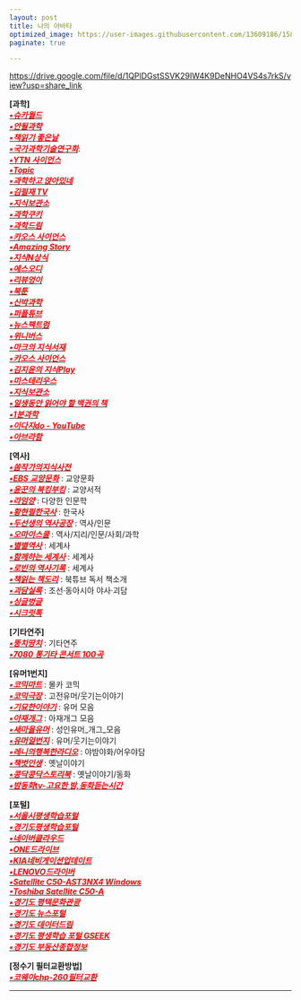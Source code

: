 ```yaml
---
layout: post
title: 나의 아바타
optimized_image: https://user-images.githubusercontent.com/13609186/158834851-5c5d7736-001b-448d-8bb6-eb99f2f16233.jpg
paginate: true

---
```


https://drive.google.com/file/d/1QPlDGstSSVK29IW4K9DeNHO4VS4s7rkS/view?usp=share_link


**[과학]** <br>
[<span style="color:red">***▪슈카월드***</span>](https://www.youtube.com/channel/UCsJ6RuBiTVWRX156FVbeaGg)<br>
[<span style="color:red">***▪안될과학***</span>](https://www.youtube.com/channel/UCMc4EmuDxnHPc6pgGW-QWvQ)<br>
[<span style="color:red">***▪책읽기 좋은날***</span>](https://www.youtube.com/channel/UC17lvWECf2AWRbqKuCcf4VQ/videos)<br>
[<span style="color:red">***▪국가과학기술연구회***</span>](https://www.youtube.com/c/%EA%B5%AD%EA%B0%80%EA%B3%BC%ED%95%99%EA%B8%B0%EC%88%A0%EC%97%B0%EA%B5%AC%ED%9A%8C):<br>
[<span style="color:red">***▪YTN 사이언스***</span>](https://www.youtube.com/c/YTN%EC%82%AC%EC%9D%B4%EC%96%B8%EC%8A%A4TV)<br>
[<span style="color:red">***▪Topic***</span>](https://www.youtube.com/channel/UCSdz4cIYVjtBb3_AuTR6LLg)<br>
[<span style="color:red">***▪과학하고 앉아있네***</span>](https://www.youtube.com/channel/UC_LO0RU54AgRBOqGiMYGIlg)<br>
[<span style="color:red">***▪김필재 TV***</span>](https://www.youtube.com/c/%EA%B9%80%ED%95%84%EC%9E%ACTV-KPJTV)<br>
[<span style="color:red">***▪지식보관소***</span>](https://www.youtube.com/c/%EC%A7%80%EC%8B%9D%EB%B3%B4%EA%B4%80%EC%86%8C)<br>
[<span style="color:red">***▪과학쿠키***</span>](https://www.youtube.com/c/%EA%B3%BC%ED%95%99%EC%BF%A0%ED%82%A4ScienceCookie)<br>
[<span style="color:red">***▪과학드림***</span>](https://www.youtube.com/c/ScienceDream)<br>
[<span style="color:red">***▪카오스 사이언스***</span>](https://www.youtube.com/c/KAOSscience)<br>
[<span style="color:red">***▪Amazing Story***</span>](https://www.youtube.com/c/AmazingStory)<br>
[<span style="color:red">***▪지식N상식***</span>](https://www.youtube.com/channel/UCmHof0uMcf-KZOZfxmbRrOw)<br>
[<span style="color:red">***▪에스오디***</span>](https://www.youtube.com/c/%EC%97%90%EC%8A%A4%EC%98%A4%EB%94%94STORY)<br>
[<span style="color:red">***▪리뷰엉이***</span>](https://www.youtube.com/c/Owlsreview)<br>
[<span style="color:red">***▪북툰***</span>](https://www.youtube.com/c/%EB%B6%81%ED%88%B0)<br>
[<span style="color:red">***▪신박과학***</span>](https://www.youtube.com/channel/UCPuDvuUhgQffuLn8sYxIEqQ)<br>
[<span style="color:red">***▪퍼플튜브***</span>](https://www.youtube.com/channel/UCJSnEdzkEFUl9dDzPCacQyQ)<br>
[<span style="color:red">***▪뉴스팩트럼***</span>](https://www.youtube.com/channel/UCgUaqrLRGLL-dHislR1e2TA/videos)<br>
[<span style="color:red">***▪위니버스***</span>](https://www.youtube.com/c/Weniverse)<br>
[<span style="color:red">***▪마크의 지식서재***</span>](https://www.youtube.com/c/%EB%A7%88%ED%81%AC%EC%9D%98%EC%A7%80%EC%8B%9D%EC%84%9C%EC%9E%AC)<br>
[<span style="color:red">***▪카오스 사이언스***</span>](https://www.youtube.com/channel/UCbajejH7QkG6RTrZ6nyLe_g)<br>
[<span style="color:red">***▪김지윤의 지식Play***</span>](https://www.youtube.com/channel/UCXql5C57vS4ogUt6CPEWWHA)<br>
[<span style="color:red">***▪미스테리우스***</span>](https://www.youtube.com/c/%EB%AF%B8%EC%8A%A4%ED%85%8C%EB%A6%AC%EC%9A%B0%EC%8A%A4)<br>
[<span style="color:red">***▪지식보관소***</span>](https://www.youtube.com/c/%EC%A7%80%EC%8B%9D%EB%B3%B4%EA%B4%80%EC%86%8C)<br>
[<span style="color:red">***▪일생동안 읽어야 할 백권의 책***</span>](https://www.youtube.com/channel/UC0LGfuBiVmPZLo5pUW0bshA)<br>
[<span style="color:red">***▪1분과학***</span>](https://www.youtube.com/channel/UCFOixeB9gbedVi6uwnsfHMQ)<br>
[<span style="color:red">***▪이다지do - YouTube***</span>](https://www.youtube.com/channel/UCEuh7pMi1-jZa4QTLH4k9eg)<br>
[<span style="color:red">***▪아브라함***</span>](https://www.youtube.com/channel/UCPYCE6qJrJA60PpeD-WO6Xg)<br>


**[역사]** <br>
[<span style="color:red">***▪쏨작가의지식사전***</span>](https://www.youtube.com/c/%EC%8F%A8%EC%9E%91%EA%B0%80%EC%9D%98%EC%A7%80%EC%8B%9D%EC%82%AC%EC%A0%84)<br>
[<span style="color:red">***▪EBS 교양문화***</span>](https://www.youtube.com/c/EBSCulture/channels) : 교양문화<br>
[<span style="color:red">***▪윤꾼의 북킹부킹***</span>](https://www.youtube.com/c/%EC%9C%A4%EA%BE%BC%EC%9D%98%EB%B6%81%ED%82%B9%EB%B6%80%ED%82%B9) : 교양서적<br>
[<span style="color:red">***▪라임양***</span>](https://www.youtube.com/c/%EB%9D%BC%EC%9E%84%EC%96%91) : 다양한 인문학<br>
[<span style="color:red">***▪황현필한국사***</span>](https://www.youtube.com/c/%ED%99%A9%ED%98%84%ED%95%84%ED%95%9C%EA%B5%AD%EC%82%AC/videos) : 한국사<br>
[<span style="color:red">***▪두선생의 역사공장***</span>](https://www.youtube.com/channel/UC9JrTOkuLwzpyudwQqavXGg) : 역사/인문<br>
[<span style="color:red">***▪오마이스쿨***</span>](https://www.youtube.com/c/0hmyschool) : 역사/지리/인문/사회/과학<br>
[<span style="color:red">***▪별별역사***</span>](https://www.youtube.com/channel/UCYuiS1EYw54dEJVzseQSYXw/videos) : 세계사<br>
[<span style="color:red">***▪함께하는 세계사***</span>](https://www.youtube.com/channel/UCdop7AYwvReE6jK7M69MA2A) : 세계사<br>
[<span style="color:red">***▪로빈의 역사기록***</span>](https://www.youtube.com/channel/UCTy-6Pfkmv5fLTMOm04tw4g) : 세계사<br>
[<span style="color:red">***▪책읽는 책도리***</span>](https://www.youtube.com/channel/UCbaXu_mTn6ya_pabSkx7xxw/videos) : 북튜브 독서 책소개<br>
[<span style="color:red">***▪괴담실록***</span>](https://www.youtube.com/c/%EA%B4%B4%EB%8B%B4%EC%8B%A4%EB%A1%9D/videos) : 조선·동아시아 야사·괴담<br>
[<span style="color:red">***▪싱글벙글***</span>](https://www.youtube.com/channel/UC7_CFRfhIj-fSk3patOQOaw)<br>
[<span style="color:red">***▪시크릿톡***</span>](https://www.youtube.com/channel/UCHPQGgSdqKP6zCwLarhO48g/videos)<br>



**[기타연주]** <br>
[<span style="color:red">***▪뚱치땅치***</span>](https://www.youtube.com/c/%EB%9A%B1%EC%B9%98%EB%95%85%EC%B9%98Fingerstylish) : 기타연주<br>
[<span style="color:red">***▪7080 통기타 콘서트 100곡***</span>](https://www.youtube.com/watch?v=ULsPY9XhTfA)<br>


**[유머1번지]** <br>
[<span style="color:red">***▪코믹마트***</span>](https://www.youtube.com/channel/UCJpGg1tfKID4YqvZCAig_Fw) : 몰카 코믹<br>
[<span style="color:red">***▪코믹극장***</span>](https://www.youtube.com/channel/UCYVYJ7AAiZpb8f8MVN3D7QA/videos) : 고전유머/웃기는이야기<br>
[<span style="color:red">***▪기묘한이야기***</span>](https://www.youtube.com/channel/UCehO7ypk6O_A0zDWe0lZ__Q) : 유머 모음<br>
[<span style="color:red">***▪아재개그***</span>](https://www.youtube.com/channel/UCW0DcqnNHlVFKHZwHrEgRiw) : 아재개그 모음<br>
[<span style="color:red">***▪새마을유머***</span>](https://www.youtube.com/c/%EC%83%88%EB%A7%88%EC%9D%84%EC%9C%A0%EB%A8%B8/videos) : 성인유머_개그_모음<br>
[<span style="color:red">***▪유머일번지***</span>](https://www.youtube.com/channel/UC0AAyspx3wCUd0e9UpjEHjQ) : 유머/웃기는이야기<br>
[<span style="color:red">***▪레니의행복한라디오***</span>](https://www.youtube.com/channel/UCgcg7B2sn0ko7JuZzZDiMEw) : 야밤야화/어우야담<br>
[<span style="color:red">***▪책벗인생***</span>](https://www.youtube.com/channel/UCzL_SdGdToS9Sl997UND0fQ/videos) : 옛날이야기<br>
[<span style="color:red">***▪콩닥콩닥스토리북***</span>](https://www.youtube.com/channel/UCVXnb3PozBmStQ9MBaHVyfw/videos) : 옛날이야기/동화<br>
[<span style="color:red">***▪밤동화tv-고요한 밤,동화듣는시간***</span>](https://www.youtube.com/channel/UCHytNnfePCQ74FVEquSn2jA/videos)<br>


**[포털]** <br>
[<span style="color:red">***▪서울시평생학습포털***</span>](https://sll.seoul.go.kr/main/MainView.do)<br>
[<span style="color:red">***▪경기도평생학습포털***</span>](https://www.gseek.kr/member/rl/main.do)<br>
[<span style="color:red">***▪네이버클라우드***</span>](https://mybox.naver.com/about/introduce)<br>
[<span style="color:red">***▪ONE드라이브***</span>](https://onedrive.live.com/?id=AFE24E4AFACE3B0D%21102&cid=AFE24E4AFACE3B0D)<br>
[<span style="color:red">***▪KIA네비게이션업데이트***</span>](https://update.kia.com/KR/KO/updateGuide)<br>
[<span style="color:red">***▪LENOVO드라이버***</span>](https://pcsupport.lenovo.com/ca/ko/products/laptops-and-netbooks/300-series/330-15ikb-type-81dc/81dc/81dc004ukr/pf17zx37/downloads/automatic-driver-update)<br>
[<span style="color:red">***▪Satellite C50-AST3NX4 Windows***</span>](http://toshibadriversdownload.com/satellite-c50-ast3nx4-windows-8-1-64bit-drivers/)<br>
[<span style="color:red">***▪Toshiba Satellite C50-A***</span>](https://www.driverscape.com/manufacturers/toshiba/laptops-desktops/satellite-c50-a/34352)<br>
[<span style="color:red">***▪경기도 평택문화관광***</span>](https://www.pyeongtaek.go.kr/tour/main.do)<br>
[<span style="color:red">***▪경기도 뉴스포털***</span>](https://gnews.gg.go.kr/news/news_detail_m.do?number=202111111657067108C070)<br>
[<span style="color:red">***▪경기도 데이터드림***</span>](https://data.gg.go.kr/portal/mainPage.do)<br>
[<span style="color:red">***▪경기도 평생학습 포털 GSEEK***</span>](https://www.gseek.kr/member/rl/main.do)<br>
[<span style="color:red">***▪경기도 부동산종합정보***</span>](https://gris.gg.go.kr/ost/oneStopView.do)<br>



**[정수기 필터교환방법]** <br>
[<span style="color:red">***▪코웨이chp-260필터교환***</span>](https://www.youtube.com/watch?v=B92qHPJHWfA)<br>












---
